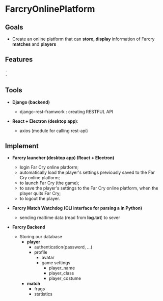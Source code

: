 # FarcryOnlinePlatform

## Goals
  - Create an online platform that can **store, display** information of Farcry **matches** and **players**

## Features
    -
    -
## Tools

 - **Django (backend)**
      + django-rest-framwork : creating RESTFUL API
 
 - **React + Electron (desktop app)**:
      + axios (module for calling rest-api)

      
## Implement
- **Farcry launcher (desktop app) (React + Electron)**

    + login Far Cry online platform;
    + automatically load the player's settings previously saved to the Far Cry online platform;
    + to launch Far Cry (the game);
    + to save the player's settings to the Far Cry online platform, when the player quits Far Cry;
    + to logout the player.

- **Farcry Match Watchdog (CLI interface for parsing a in Python)**
    + sending realtime data (read from __**log.txt**__) to sever

- **Farcry Backend**
    - Storing our database
        + **player**
            + authentication(password, ...)
            + profile
                + avatar
                + game settings
                    + player_name
                    + player_class
                    + player_costume
        + **match**
            + frags
            + statistics


